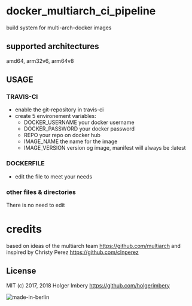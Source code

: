 
# docker_multiarch_ci_pipeline
build system for multi-arch-docker images
## supported architectures
amd64, arm32v6, arm64v8

## USAGE
### TRAVIS-CI
* enable the git-repository in travis-ci
* create 5 environement variables:
    *   DOCKER_USERNAME     your docker username
    *   DOCKER_PASSWORD     your docker password
    *   REPO                your repo on docker hub
    *   IMAGE_NAME          the name for the image
    *   IMAGE_VERSION       version og image, manifest will always be :latest
### DOCKERFILE
* edit the file to meet your needs


### other files & directories
There is no need to edit

# credits
based on ideas of the multiarch team https://github.com/multiarch and inspired by Christy Perez https://github.com/clnperez

## License
MIT (c) 2017, 2018 Holger Imbery https://github.com/holgerimbery

![made-in-berlin](https://github.com/holgerimbery/environment/raw/master/made-in-berlin-badge_small.png)
